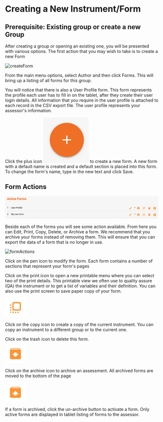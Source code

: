 # Creating a New Instrument/Form
## Prerequisite: Existing group or create a new Group

After creating a group or opening an existing one, you will be presented with various options. The first action that you may wish to take is to create a new Form

![createForm](media/createForm.gif)

From the main menu options, select Author and then click Forms. This will bring up a listing of all forms for this group.

You will notice that there is also a User Profile form. This form represents the profile each user has to fill in on the tablet, after they create their user login details. All information that you require in the user profile is attached to each record in the CSV export file. The user profile represents your assessor's information.

Click the plus icon ![plusIcon](media/plusButton_small.png) to create a new form. A new form with a default name is created and a default section is placed into this form. To change the form's name, type in the new text and click Save.

## Form Actions

![activeForm](media/formActions.png)

Beside each of the forms you will see some action available. From here you can Edit, Print, Copy, Delete, or Archive a form. We recommend that you archive your forms instead of removing them. This will ensure that you can export the data of a form that is no longer in use.

![formActions](media/formActions.gif)


Click on the pen icon to modify the form. Each form contains a number of sections that represent your form's pages

Click on the print icon to open a new printable menu where you can select two of the print details. This printable view we often use to quality assure (QA) the instrument or to get a list of variables and their definition. You can also use the print screen to save paper copy of your form.

![copy](media/copyImage.png)

Click on the copy icon to create a copy of the current instrument. You can copy an instrument to a different group or to the current one.

Click on the trash icon to delete this form.

![save](media/saveImage.png)

Click on the archive icon to archive an assessment. All archived forms are moved to the bottom of the page

![archive](media/archiveImage.png)

If a form is archived, click the un-archive button to activate a form. Only active forms are displayed in tablet listing of forms to the assessor.